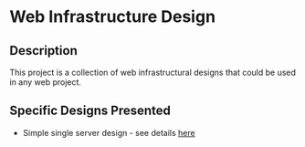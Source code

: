 # Web Infrastructure Design

## Description
 This project is a collection of web infrastructural designs that could be used in any web project. 

## Specific Designs Presented
* Simple single server design -  see details [here](https:www/---)


